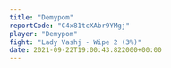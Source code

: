 ```yaml
---
title: "Demypom"
reportCode: "C4x81tcXAbr9YMgj"
player: "Demypom"
fight: "Lady Vashj - Wipe 2 (3%)"
date: 2021-09-22T19:00:43.822000+00:00
---
```

